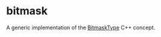 # bitmask
A generic implementation of the [BitmaskType](http://en.cppreference.com/w/cpp/concept/BitmaskType) C++ concept.
